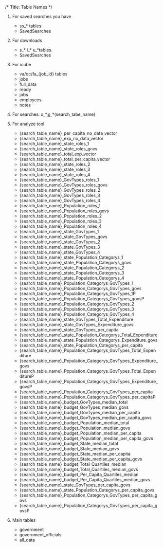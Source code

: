 /* Title: Table Names */


1. For saved searches you have  
    * ss_\* tables
    * SavedSearches
 
2. For downloads  
    * s\_* i\_* u\_*tables.
    * SavedSearches
 
3. For icube 
    * va/qc/fa_{job_id} tables
    * jobs
    * full_data
    * ready
    * jobs
    * employees
    * notes
 
4. For searches: o_\*,g\_\*{search_tabe_name}
 
5. For analyze tool
    * {search_table_name}_per_capita_no_data_vector
    * {search_table_name}_exp_no_data_vector
    * {search_table_name}_state_roles_1
    * {search_table_name}_state_roles_govs
    * {search_table_name}_total_exp_vector
    * {search_table_name}_total_per_capita_vector
    * {search_table_name}_state_roles_2
    * {search_table_name}_state_roles_3
    * {search_table_name}_state_roles_4
    * {search_table_name}_GovTypes_roles_1
    * {search_table_name}_GovTypes_roles_govs
    * {search_table_name}_GovTypes_roles_2
    * {search_table_name}_GovTypes_roles_3
    * {search_table_name}_GovTypes_roles_4
    * {search_table_name}_Population_roles_1
    * {search_table_name}_Population_roles_govs
    * {search_table_name}_Population_roles_2
    * {search_table_name}_Population_roles_3
    * {search_table_name}_Population_roles_4
    * {search_table_name}_state_GovTypes_1
    * {search_table_name}_state_GovTypes_govs
    * {search_table_name}_state_GovTypes_2
    * {search_table_name}_state_GovTypes_3
    * {search_table_name}_state_GovTypes_4
    * {search_table_name}_state_Population_Categorys_1
    * {search_table_name}_state_Population_Categorys_govs
    * {search_table_name}_state_Population_Categorys_2
    * {search_table_name}_state_Population_Categorys_3
    * {search_table_name}_state_Population_Categorys_4
    * {search_table_name}_Population_Categorys_GovTypes_1
    * {search_table_name}_Population_Categorys_GovTypes_govs
    * {search_table_name}_Population_Categorys_GovTypes_1P
    * {search_table_name}_Population_Categorys_GovTypes_govsP
    * {search_table_name}_Population_Categorys_GovTypes_2
    * {search_table_name}_Population_Categorys_GovTypes_3
    * {search_table_name}_Population_Categorys_GovTypes_4
    * {search_table_name}_state_GovTypes_Total_Expenditure
    * {search_table_name}_state_GovTypes_Expenditure_govs
    * {search_table_name}_state_GovTypes_per_capita
    * {search_table_name}_state_Population_Categorys_Total_Expenditure
    * {search_table_name}_state_Population_Categorys_Expenditure_govs
    * {search_table_name}_state_Population_Categorys_per_capita
    * {search_table_name}_Population_Categorys_GovTypes_Total_Expenditure
    * {search_table_name}_Population_Categorys_GovTypes_Expenditure_govs
    * {search_table_name}_Population_Categorys_GovTypes_Total_ExpenditureP
    * {search_table_name}_Population_Categorys_GovTypes_Expenditure_govsP
    * {search_table_name}_Population_Categorys_GovTypes_per_capita
    * {search_table_name}_Population_Categorys_GovTypes_per_capitaP
    * {search_table_name}_budget_GovTypes_median_total
    * {search_table_name}_budget_GovTypes_median_govs
    * {search_table_name}_budget_GovTypes_median_per_capita
    * {search_table_name}_budget_GovTypes_median_per_capita_govs
    * {search_table_name}_budget_Population_median_total
    * {search_table_name}_budget_Population_median_govs
    * {search_table_name}_budget_Population_median_per_capita
    * {search_table_name}_budget_Population_median_per_capita_govs
    * {search_table_name}_budget_State_median_total
    * {search_table_name}_budget_State_median_govs
    * {search_table_name}_budget_State_median_per_capita
    * {search_table_name}_budget_State_median_per_capita_govs
    * {search_table_name}_budget_Total_Quartiles_median
    * {search_table_name}_budget_Total_Quartiles_median_govs
    * {search_table_name}_budget_Per_Capita_Quartiles_median
    * {search_table_name}_budget_Per_Capita_Quartiles_median_govs
    * {search_table_name}_state_GovTypes_per_capita_govs
    * {search_table_name}_state_Population_Categorys_per_capita_govs
    * {search_table_name}_Population_Categorys_GovTypes_per_capita_govs
    * {search_table_name}_Population_Categorys_GovTypes_per_capita_govsP
 
5. Main tables
    * government 
    * government_officials
    * all_data 
